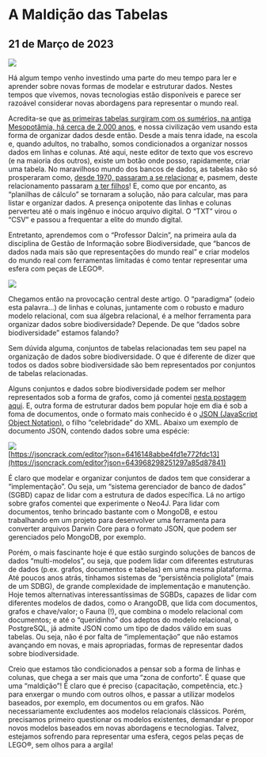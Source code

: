 # A Maldição das Tabelas
## 21 de Março de 2023

![](http://dalcinweb.s3-website-us-east-1.amazonaws.com/github/BiodivDadosMeta/maldicaoTabelas1.jpg)

Há algum tempo venho investindo uma parte do meu tempo para ler e aprender sobre novas formas de modelar e estruturar dados. Nestes tempos que vivemos, novas tecnologias estão disponíveis e parece ser razoável considerar novas abordagens para representar o mundo real.

Acredita-se que [as primeiras tabelas surgiram com os sumérios, na antiga Mesopotâmia, há cerca de 2.000 anos](https://eduardo.dalc.in/wp-content/uploads/2023/03/Marchese_IV11.pdf), e nossa civilização vem usando esta forma de organizar dados desde então. Desde a mais tenra idade, na escola e, quando adultos, no trabalho, somos condicionados a organizar nossos dados em linhas e colunas. Até aqui, neste editor de texto que vos escrevo (e na maioria dos outros), existe um botão onde posso, rapidamente, criar uma tabela. No maravilhoso mundo dos bancos de dados, as tabelas não só prosperaram como, [desde 1970, passaram a se relacionar](https://eduardo.dalc.in/wp-content/uploads/2023/03/codd_relModel.pdf) e, pasmem, deste relacionamento passaram [a ter filhos](https://www.ibm.com/docs/en/spm/8.0.2?topic=cookbook-identifying-entities-patterns-relationships)! E, como que por encanto, as “planilhas de cálculo” se tornaram a solução, não para calcular, mas para listar e organizar dados. A presença onipotente das linhas e colunas perverteu até o mais ingênuo e inócuo arquivo digital. O “TXT” virou o “CSV” e passou a frequentar a elite do mundo digital.

Entretanto, aprendemos com o “Professor Dalcin”, na primeira aula da disciplina de Gestão de Informação sobre Biodiversidade, que “bancos de dados nada mais são que representações do mundo real” e criar modelos do mundo real com ferramentas limitadas é como tentar representar uma esfera com peças de LEGO®.

![](http://dalcinweb.s3-website-us-east-1.amazonaws.com/github/BiodivDadosMeta/maldicaoTabelas2.png)

Chegamos então na provocação central deste artigo. O “paradigma” (odeio esta palavra…) de linhas e colunas, juntamente com o robusto e maduro modelo relacional, com sua álgebra relacional, é a melhor ferramenta para organizar dados sobre biodiversidade? Depende. De que “dados sobre biodiversidade” estamos falando?

Sem dúvida alguma, conjuntos de tabelas relacionadas tem seu papel na organização de dados sobre biodiversidade. O que é diferente de dizer que todos os dados sobre biodiversidade são bem representados por conjuntos de tabelas relacionadas.

Alguns conjuntos e dados sobre biodiversidade podem ser melhor representados sob a forma de grafos, como já comentei [nesta postagem aqui](https://eduardo.dalc.in/discutindo-a-relacao/). E, outra forma de estruturar dados bem popular hoje em dia é sob a foma de documentos, onde o formato mais conhecido é o [JSON (JavaScript Object Notation)](https://www.w3schools.com/js/js_json_intro.asp), o filho “celebridade” do XML. Abaixo um exemplo de documento JSON, contendo dados sobre uma espécie:

![](http://dalcinweb.s3-website-us-east-1.amazonaws.com/github/BiodivDadosMeta/maldicaoTabelas3.png)<br>
[https://jsoncrack.com/editor?json=6416148abbe4fd1e772fdc13](https://jsoncrack.com/editor?json=643968298251297a85d87841)

É claro que modelar e organizar conjuntos de dados tem que considerar a “implementação”. Ou seja, um “sistema gerenciador de banco de dados” (SGBD) capaz de lidar com a estrutura de dados específica. Lá no artigo sobre grafos comentei que experimente o Neo4J. Para lidar com documentos, tenho brincado bastante com o MongoDB, e estou trabalhando em um projeto para desenvolver uma ferramenta para converter arquivos Darwin Core para o formato JSON, que podem ser gerenciados pelo MongoDB, por exemplo.

Porém, o mais fascinante hoje é que estão surgindo soluções de bancos de dados “multi-modelos”, ou seja, que podem lidar com diferentes estruturas de dados (p.ex. grafos, documentos e tabelas) em uma mesma plataforma. Até poucos anos atrás, tínhamos sistemas de “persistência poliglota” (mais de um SDBG), de grande complexidade de implementação e manutenção. Hoje temos alternativas interessantíssimas de SGBDs, capazes de lidar com diferentes modelos de dados, como o ArangoDB, que lida com documentos, grafos e chave/valor; o Fauna (!), que combina o modelo relacional com documentos; e até o “queridinho” dos adeptos do modelo relacional, o PostgreSQL, já admite JSON como um tipo de dados válido em suas tabelas. Ou seja, não é por falta de “implementação” que não estamos avançando em novas, e mais apropriadas, formas de representar dados sobre biodiversidade.

Creio que estamos tão condicionados a pensar sob a forma de linhas e colunas, que chega a ser mais que uma “zona de conforto”. É quase que uma “maldição”! É claro que é preciso {capacitação, competência, etc.} para enxergar o mundo com outros olhos, e passar a utilizar modelos baseados, por exemplo, em documentos ou em grafos. Não necessariamente excludentes aos modelos relacionais clássicos. Porém, precisamos primeiro questionar os modelos existentes, demandar e propor novos modelos baseados em novas abordagens e tecnologias. Talvez, estejamos sofrendo para representar uma esfera, cegos pelas peças de LEGO®, sem olhos para a argila!
